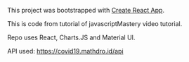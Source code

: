 This project was bootstrapped with [Create React App](https://github.com/facebook/create-react-app).

This is code from tutorial of javascriptMastery video tutorial.

Repo uses React, Charts.JS and Material UI.

API used: https://covid19.mathdro.id/api

